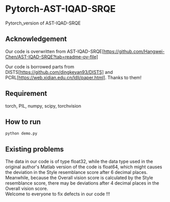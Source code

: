 # Pytorch-AST-IQAD-SRQE
Pytorch_version of AST-IQAD-SRQE

## Acknowledgement
Our code is overwritten from AST-IQAD-SRQE[https://github.com/Hangwei-Chen/AST-IQAD-SRQE?tab=readme-ov-file]

Our code is borrowed parts from DISTS[https://github.com/dingkeyan93/DISTS] and PCRL[https://web.xidian.edu.cn/ldli/paper.html]. Thanks to them!

## Requirement
torch, PIL, numpy, scipy, torchvision   

## How to run
```
python demo.py
```

## Existing problems
The data in our code is of type float32, while the data type used in the original author's Matlab version of the code is float64, which might causes the deviation in the Style resemblance score after 6 decimal places. Meanwhile, because the Overall vision score is calculated by the Style resemblance score, there may be deviations after 4 decimal places in the Overall vision score.  
Welcome to everyone to fix defects in our code !!!
